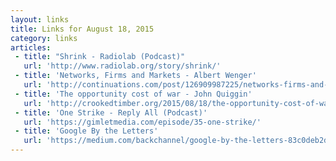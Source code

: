 ```yaml
---
layout: links
title: Links for August 18, 2015
category: links
articles:
 - title: "Shrink - Radiolab (Podcast)"
   url: 'http://www.radiolab.org/story/shrink/'
 - title: 'Networks, Firms and Markets - Albert Wenger'
   url: 'http://continuations.com/post/126909987225/networks-firms-and-markets'
 - title: 'The opportunity cost of war - John Quiggin'
   url: 'http://crookedtimber.org/2015/08/18/the-opportunity-cost-of-war/'
 - title: 'One Strike - Reply All (Podcast)'
   url: 'https://gimletmedia.com/episode/35-one-strike/'
 - title: 'Google By the Letters'
   url: 'https://medium.com/backchannel/google-by-the-letters-83c0deb2d60f'
---
```

